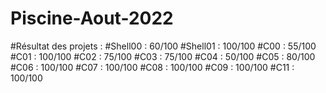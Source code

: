 # Piscine-Aout-2022
#Résultat des projets :
#Shell00 : 60/100
#Shell01 : 100/100
#C00     : 55/100
#C01     : 100/100
#C02     : 75/100
#C03     : 75/100
#C04     : 50/100
#C05     : 80/100
#C06     : 100/100
#C07     : 100/100
#C08     : 100/100
#C09     : 100/100
#C11     : 100/100
